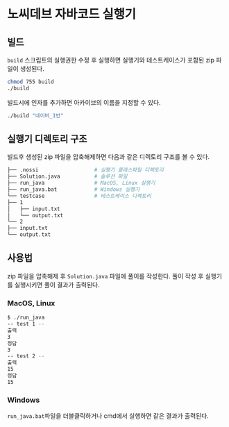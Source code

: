 # 노씨데브 자바코드 실행기

## 빌드
`build` 스크립트의 실행권한 수정 후 실행하면 실행기와 테스트케이스가 포함된 zip 파일이 생성된다.
```bash
chmod 755 build
./build
```

빌드시에 인자를 추가하면 아카이브의 이름을 지정할 수 있다.
```bash
./build "네이버_1번"
```

## 실행기 디렉토리 구조
빌드후 생성된 zip 파일을 압축해제하면 다음과 같은 디렉토리 구조를 볼 수 있다.
```bash
├── .nossi                  # 실행기 클래스파일 디렉토리
├── Solution.java           # 솔루션 파일
├── run_java                # MacOS, Linux 실행기
├── run_java.bat            # Windows 실행기
└── testcase                # 테스트케이스 디렉토리
├── 1
│   ├── input.txt
│   └── output.txt
└── 2
├── input.txt
└── output.txt

```

## 사용법
zip 파일을 압축해제 후 `Solution.java` 파일에 풀이를 작성한다. 
풀이 작성 후 실행기를 실행시키면 풀이 결과가 출력된다.

### MacOS, Linux
```bash
$ ./run_java
-- test 1 --
출력
3
정답
3
-- test 2 --
출력
15
정답
15
```

### Windows
`run_java.bat`파일을 더블클릭하거나 cmd에서 실행하면 같은 결과가 출력된다.
